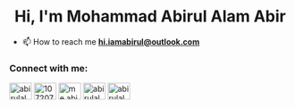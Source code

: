 <h1 align="center">Hi, I'm Mohammad Abirul Alam Abir</h1>

- 📫 How to reach me **hi.iamabirul@outlook.com**

<h3 align="left">Connect with me:</h3>
<p align="left">
<a href="https://twitter.com/abirulalam" target="blank"><img align="center" src="https://cdn.jsdelivr.net/npm/simple-icons@3.0.1/icons/twitter.svg" alt="abirulalam" height="30" width="40" /></a>
<a href="https://stackoverflow.com/users/10720724" target="blank"><img align="center" src="https://cdn.jsdelivr.net/npm/simple-icons@3.0.1/icons/stackoverflow.svg" alt="10720724" height="30" width="40" /></a>
<a href="https://fb.com/me.abirul" target="blank"><img align="center" src="https://cdn.jsdelivr.net/npm/simple-icons@3.0.1/icons/facebook.svg" alt="me.abirul" height="30" width="40" /></a>
<a href="https://instagram.com/abirulalam" target="blank"><img align="center" src="https://cdn.jsdelivr.net/npm/simple-icons@3.0.1/icons/instagram.svg" alt="abirulalam" height="30" width="40" /></a>
<a href="https://medium.com/abirulalam" target="blank"><img align="center" src="https://cdn.jsdelivr.net/npm/simple-icons@3.0.1/icons/medium.svg" alt="abirulalam" height="30" width="40" /></a>
</p>

